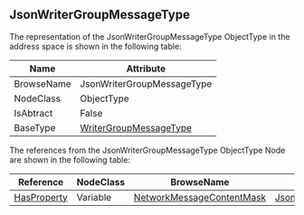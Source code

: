 <!-- objecttype -->
## JsonWriterGroupMessageType
  
The representation of the JsonWriterGroupMessageType ObjectType in the address space is shown in the following table:  

|Name|Attribute|
|---|---|
|BrowseName|JsonWriterGroupMessageType|
|NodeClass|ObjectType|
|IsAbtract|False|
|BaseType|[WriterGroupMessageType](../../../Part14/ObjectTypes/WriterGroupMessageType/readme.md)|

The references from the JsonWriterGroupMessageType ObjectType Node are shown in the following table:  

|Reference|NodeClass|BrowseName|DataType|TypeDefinition|ModellingRule|
|---|---|---|---|---|---|
|[HasProperty](../../../Part3/ReferenceTypes/HasProperty/readme.md)|Variable|[NetworkMessageContentMask](#NetworkMessageContentMask)|[JsonNetworkMessageContentMask](../../../Part14/DataTypes/JsonNetworkMessageContentMask/readme.md)|[PropertyType](../../Part5/VariableTypes/PropertyType/readme.md)|[Mandatory](../../Objects/Mandatory/readme.md)|


